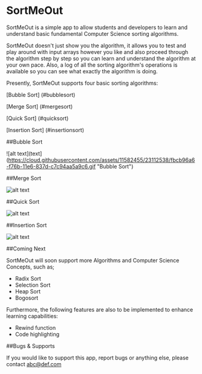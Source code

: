 # SortMeOut

SortMeOut is a simple app to allow students and developers to learn and understand basic fundamental Computer Science sorting algorithms.

SortMeOut doesn't just show you the algorithm, it allows you to test and play around with input arrays however you like and also proceed through the algorithm step by step so you can learn and understand the algorithm at your own pace. Also, a log of all the sorting algorithm's operations is available so you can see what exactly the algorithm is doing.

Presently, SortMeOut supports four basic sorting algorithms:

[Bubble Sort] (#bubblesort)

[Merge Sort] (#mergesort)

[Quick Sort] (#quicksort)

[Insertion Sort] (#insertionsort)

<a name="bubblesort" />
##Bubble Sort

![alt text](text](https://cloud.githubusercontent.com/assets/11582455/23112538/fbcb96a6-f76b-11e6-837d-c7c94aa5a9c6.gif "Bubble Sort")

<a name="mergesort" />
##Merge Sort

![alt text](https://cloud.githubusercontent.com/assets/11582455/23112548/0d7c477e-f76c-11e6-87c6-e721d20a3fb9.gif "Merge Sort")

<a name="quicksort" />
##Quick Sort

![alt text](https://cloud.githubusercontent.com/assets/11582455/23112560/20a17cac-f76c-11e6-884e-cf40e4ca1469.gif "Quick Sort")

<a name="insertionsort" />
##Insertion Sort

![alt text](https://cloud.githubusercontent.com/assets/11582455/23112582/3cf03d1c-f76c-11e6-9154-57e240aca662.gif "Insertion Sort")


<a name="comingnext" />
##Coming Next

SortMeOut will soon support more Algorithms and Computer Science Concepts, such as;
- Radix Sort
- Selection Sort
- Heap Sort
- Bogosort

Furthermore, the following features are also to be implemented to enhance learning capabilities:
- Rewind function
- Code highlighting

<a name="bugsandsupport"/>
##Bugs & Supports

If you would like to support this app, report bugs or anything else, please contact abc@def.com
